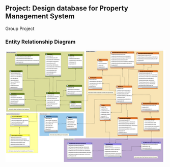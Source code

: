 ## Project: Design database for Property Management System

Group Project

### Entity Relationship Diagram

![Property Management System Entity Relationship Diagram](PMS_ERD.png)
